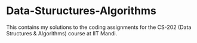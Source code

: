 # Data-Stuructures-Algorithms
This contains my solutions to the coding assignments for the CS-202 (Data Structures &amp; Algorithms) course at IIT Mandi.
